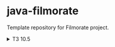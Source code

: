 # java-filmorate

Template repository for Filmorate project.
<details>
<summary>ТЗ 10.5</summary>

![](src/main/resources/filmorate_database_sheme.PNG)
<details>
    <summary>Запрос при добавлении/обновлении/получении фильма или добавления/удаления лайка к фильму</summary>
    ```sql
    SELECT f.film_id, 
           f.film_name, 
           f.film_description, 
           f.film_release_date, 
           f.film_duration, 
           f.film_rate, 
           g.genre_name, 
           ar.adult_rate_name, 
           fl.user_id AS liked_user 
    FROM film AS f 
    LEFT OUTER JOIN films_genre AS fg ON fg.film_id = f.film_id 
    LEFT OUTER JOIN genre AS g ON g.genre_id = fg.genre_id
    LEFT OUTER JOIN adult_rate AS ar ON ar.adult_rate_id = f.adult_rate_id
    LEFT OUTER JOIN film_likes AS fl ON fl.film_id = f.film_id
    WHERE f.film_id = /*ID фильма*/;
    ```
</details>

<details>
    <summary>Запрос при получении всех фильмов</summary>
    ```sql
    SELECT f.film_id,
           f.film_name,
           f.film_description,
           f.film_release_date,
           f.film_duration,
           f.film_rate,
           g.genre_name,
           ar.adult_rate_name,
           fl.user_id AS liked_user 
    FROM film AS f 
    LEFT OUTER JOIN films_genre AS fg ON fg.film_id = f.film_id
    LEFT OUTER JOIN genre AS g ON g.genre_id = fg.genre_id 
    LEFT OUTER JOIN adult_rate AS ar ON ar.adult_rate_id = f.adult_rate_id 
    LEFT OUTER JOIN film_likes AS fl ON fl.film_id = f.film_id;
    ```
</details>

<details>
    <summary>Запрос на получение наиболее популярных фильмов в количестве</summary>
    ```sql
    SELECT f.film_id,
           f.film_name,
           f.film_description,
           f.film_release_date,
           f.film_duration,
           f.film_rate,
           g.genre_name,
           ar.adult_rate_name,
           fl.user_id AS liked_user
    FROM film AS f 
    LEFT OUTER JOIN films_genre AS fg ON fg.film_id = f.film_id
    LEFT OUTER JOIN genre AS g ON g.genre_id = fg.genre_id
    LEFT OUTER JOIN adult_rate AS ar ON ar.adult_rate_id = f.adult_rate_id
    LEFT OUTER JOIN film_likes AS fl ON fl.film_id = f.film_id
    GROUP BY f.film_id, 
             f.film_name, 
             f.film_description, 
             f.film_release_date, 
             f.film_duration, 
             f.film_rate, 
             ar.adult_rate_name, 
             fl.user_id AS liked_user
    ORDER BY COUNT(liked_user) 
    LIMIT /*полученное ограничение, если его нет то 10*/;
    ```
</details>

<details>
    <summary>Запрос при добавлении/обновлении/получении пользователя или добавления/удаления друга</summary>
    ```sql
    SELECT u.*,
           uf.friend_user_id,
           fs.friendship_status_name 
    FROM user AS u 
    LEFT OUTER JOIN user_friendship AS uf ON uf.user_id = u.user_id
    LEFT OUTER JOIN friendship_status AS fs ON fs.friendship_status_id = uf.friendship_status_id
    WHERE u.user_id = ID пользователя;
    ```
</details>

<details>
    <summary>Запрос на получение всех пользователей</summary>
    ```sql
    SELECT u.*,
           uf.friend_user_id,
           fs.friendship_status_name 
    FROM user AS u 
    LEFT OUTER JOIN user_friendship AS uf ON uf.user_id = u.user_id 
    LEFT OUTER JOIN friendship_status AS fs ON fs.friendship_status_id = uf.friendship_status_id;
    ```
</details>

<details>
    <summary>Запрос на получение друзей</summary>
    ```sql
    SELECT u.*,
           ufr.friend_user_id,
           fs.friendship_status_name 
    FROM user AS u LEFT OUTER JOIN user_friendship AS ufr ON ufr.user_id = u.user_id
    LEFT OUTER JOIN friendship_status AS fs ON fs.friendship_status_id = ufr.friendship_status_id
    WHERE u.user_id IN (SELECT uf.friend_user_id 
                        FROM user_friendship AS uf 
                        WHERE uf.user_id = /*ID пользователя, чьих друзей мы ищем*/);
    ```
</details>

<details>
    <summary>Запрос на получение общих друзей</summary>
    ```sql
    SELECT u.*,
           uf.friend_user_id,
           fs.friendship_status_name 
    FROM user AS u 
    LEFT OUTER JOIN user_friendship AS uf ON uf.user_id = u.user_id 
    LEFT OUTER JOIN friendship_status AS fs ON fs.friendship_status_id = uf.friendship_status_id 
    WHERE u.user_id IN (SELECT uff.friend_user_id 
                        FROM user_friendship AS uff 
                        WHERE uff.user_id = /*ID первого пользователя/* 
                        INTERSECT 
                        SELECT ufs.friend_user_id 
                        FROM user_friendship AS ufs 
                        WHERE ufs.user_id = /*ID второго пользователя*/);
    ```

</details>
</details>